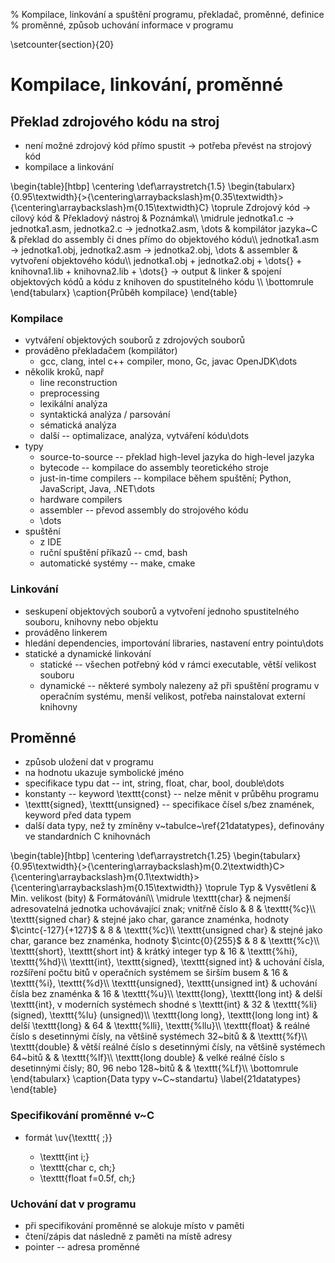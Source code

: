 % Kompilace, linkování a spuštění programu, překladač, proměnné, definice
% proměnné, způsob uchování informace v programu

\setcounter{section}{20}
# Kompilace, linkování, proměnné
## Překlad zdrojového kódu na stroj
- není možné zdrojový kód přímo spustit $\rightarrow$ potřeba převést na strojový kód
- kompilace a linkování

\begin{table}[htbp]
\centering
\def\arraystretch{1.5}
\begin{tabularx}{0.95\textwidth}{>{\centering\arraybackslash}m{0.35\textwidth}>{\centering\arraybackslash}m{0.15\textwidth}C}
\toprule
Zdrojový kód $\rightarrow$ cílový kód & Překladový nástroj & Poznámka\\\\
\midrule
jednotka1.c $\rightarrow$ jednotka1.asm, jednotka2.c $\rightarrow$ jednotka2.asm, \dots & kompilátor jazyka~C & překlad do assembly či dnes přímo do objektového kódu\\\\
jednotka1.asm $\rightarrow$ jednotka1.obj, jednotka2.asm $\rightarrow$ jednotka2.obj, \dots & assembler & vytvoření objektového kódu\\\\
jednotka1.obj + jednotka2.obj + \dots{} + knihovna1.lib + knihovna2.lib + \dots{} $\rightarrow$ output & linker & spojení objektových kódů a kódu z knihoven do spustitelného kódu \\\\
\bottomrule
\end{tabularx}
\caption{Průběh kompilace}
\end{table}

### Kompilace
- vytváření objektových souborů z zdrojových souborů
- prováděno překladačem (kompilátor)
	- gcc, clang, intel c++ compiler, mono, Gc, javac OpenJDK\dots
- několik kroků, např
	- line reconstruction
	- preprocessing
	- lexikální analýza
	- syntaktická analýza / parsování
	- sématická analýza
	- další -- optimalizace, analýza, vytváření kódu\dots
- typy
	- source-to-source -- překlad high-level jazyka do high-level jazyka
	- bytecode -- kompilace do assembly teoretického stroje
	- just-in-time compilers -- kompilace během spuštění; Python, JavaScript, Java, .NET\dots
	- hardware compilers
	- assembler -- převod assembly do strojového kódu
	- \dots
- spuštění
	- z IDE
	- ruční spuštění příkazů -- cmd, bash
	- automatické systémy -- make, cmake

### Linkování
- seskupení objektových souborů a vytvoření jednoho spustitelného souboru, knihovny nebo objektu
- prováděno linkerem
- hledání dependencies, importování libraries, nastavení entry pointu\dots
- statické a dynamické linkování
	- statické -- všechen potřebný kód v rámci executable, větší velikost souboru
	- dynamické -- některé symboly nalezeny až při spuštění programu v operačním systému, menší velikost, potřeba nainstalovat externí knihovny

## Proměnné
- způsob uložení dat v programu
- na hodnotu ukazuje symbolické jméno
- specifikace typu dat -- int, string, float, char, bool, double\dots
- konstanty -- keyword \texttt{const} -- nelze měnit v průběhu programu
- \texttt{signed}, \texttt{unsigned} -- specifikace čísel s/bez znamének, keyword před data typem
- další data typy, než ty zmíněny v~tabulce~\ref{21datatypes}, definovány ve standardních C knihovnách

\begin{table}[htbp]
\centering
\def\arraystretch{1.25}
\begin{tabularx}{0.95\textwidth}{>{\centering\arraybackslash}m{0.2\textwidth}C>{\centering\arraybackslash}m{0.1\textwidth}>{\centering\arraybackslash}m{0.15\textwidth}}
\toprule
Typ & Vysvětlení & Min. velikost (bity) & Formátování\\\\
\midrule
\texttt{char} & nejmenší adresovatelná jednotka uchovávající znak; vnitřně číslo & 8 & \texttt{\%c}\\\\
\texttt{signed char} & stejné jako char, garance znaménka, hodnoty $\cintc{-127}{+127}$ & 8 & \texttt{\%c}\\\\
\texttt{unsigned char} & stejné jako char, garance bez znaménka, hodnoty $\cintc{0}{255}$ & 8 & \texttt{\%c}\\\\
\texttt{short}, \texttt{short int} & krátký integer typ & 16 & \texttt{\%hi}, \texttt{\%hd}\\\\
\texttt{int}, \texttt{signed}, \texttt{signed int} & uchování čísla, rozšíření počtu bitů v operačních systémem se širším busem & 16 & \texttt{\%i}, \texttt{\%d}\\\\
\texttt{unsigned}, \texttt{unsigned int} & uchování čísla bez znaménka & 16 & \texttt{\%u}\\\\
\texttt{long}, \texttt{long int} & delší \texttt{int}, v moderních systémech shodné s \texttt{int} & 32 & \texttt{\%li} (signed), \texttt{\%lu} (unsigned)\\\\
\texttt{long long}, \texttt{long long int} & delší \texttt{long} & 64 & \texttt{\%lli}, \texttt{\%llu}\\\\
\texttt{float} & reálné číslo s desetinnými čísly, na většině systémech 32~bitů & & \texttt{\%f}\\\\
\texttt{double} & větší reálné číslo s desetinnými čísly, na většině systémech 64~bitů & & \texttt{\%lf}\\\\
\texttt{long double} & velké reálné číslo s desetinnými čísly; 80, 96 nebo 128~bitů & & \texttt{\%Lf}\\\\
\bottomrule
\end{tabularx}
\caption{Data typy v~C~standartu}
\label{21datatypes}
\end{table}

### Specifikování proměnné v~C
- formát \uv{\texttt{<datytype> <variable name>;}}
	- \texttt{int i;}
	- \texttt{char c, ch;}
	- \texttt{float f=0.5f, ch;}

### Uchování dat v programu
- při specifikování proměnné se alokuje místo v paměti
- čtení/zápis dat následně z paměti na místě adresy
- pointer -- adresa proměnné
